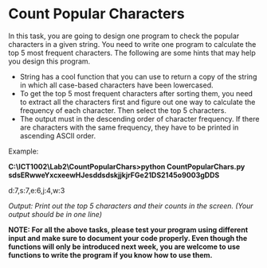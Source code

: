 # Count Popular Characters

In this task, you are going to design one program to check the popular characters in a given string. You
need to write one program to calculate the top 5 most frequent characters. The following are some hints
that may help you design this program.
- String has a cool function that you can use to return a copy of the string in which all case-based
characters have been lowercased.
- To get the top 5 most frequent characters after sorting them, you need to extract all the
characters first and figure out one way to calculate the frequency of each character. Then select
the top 5 characters.
- The output must in the descending order of character frequency. If there are characters with the
same frequency, they have to be printed in ascending ASCII order.

Example:

**C:\\ICT1002\Lab2\CountPopularChars>python CountPopularChars.py sdsERwweYxcxeewHJesddsdskjjkjrFGe21DS2145o9003gDDS**

d:7,s:7,e:6,j:4,w:3

*Output: Print out the top 5 characters and their counts in the screen. (Your output should be in one line)*


**NOTE: For all the above tasks, please test your program using different input and make sure to document
your code properly. Even though the functions will only be introduced next week, you are welcome to use
functions to write the program if you know how to use them.**